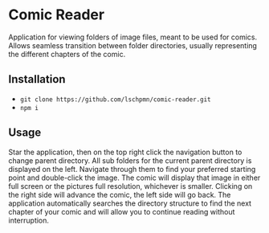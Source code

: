 # Comic Reader

Application for viewing folders of image files, meant to be used for comics. Allows seamless transition between folder 
directories, usually representing the different chapters of the comic. 

## Installation

- `git clone https://github.com/lschpmn/comic-reader.git`
- `npm i`

## Usage

Star the application, then on the top right click the navigation button to change parent directory. All sub folders for 
the current parent directory is displayed on the left. Navigate through them to find your preferred starting point and 
double-click the image. The comic will display that image in either full screen or the pictures full resolution, whichever 
is smaller. Clicking on the right side will advance the comic, the left side will go back. The application automatically 
searches the directory structure to find the next chapter of your comic and will allow you to continue reading without 
interruption. 
